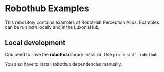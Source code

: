 # Robothub Examples

This repository contains examples of [RobotHub Perception Apps](https://docs-beta.luxonis.com/develop/utilize-robothub/application/). Examples can be run both locally and in the LuxonisHub.

## Local development

Cou need to have the __robothub__ library installed. Use `pip install robothub`.

You also have to install robothub dependencies manually.